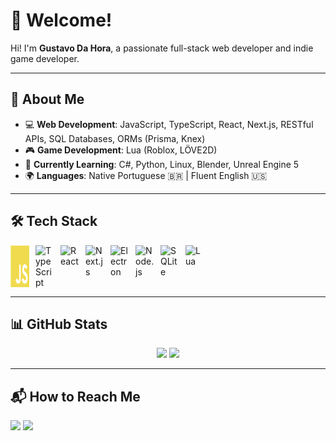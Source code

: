 # 👋 Welcome!

Hi! I'm **Gustavo Da Hora**, a passionate full-stack web developer and indie game developer.

---

## 🧠 About Me

- 💻 **Web Development**: JavaScript, TypeScript, React, Next.js, RESTful APIs, SQL Databases, ORMs (Prisma, Knex)
- 🎮 **Game Development**: Lua (Roblox, LÖVE2D)
- 🚀 **Currently Learning**: C#, Python, Linux, Blender, Unreal Engine 5
- 🌍 **Languages**: Native Portuguese 🇧🇷 | Fluent English 🇺🇸

---

## 🛠️ Tech Stack

<div style="display: flex; flex-wrap: wrap; gap: 10px;">
  <img src="https://raw.githubusercontent.com/devicons/devicon/master/icons/javascript/javascript-plain.svg" width="30" alt="JavaScript" />
  <img src="https://cdn.jsdelivr.net/gh/devicons/devicon/icons/typescript/typescript-original.svg" width="30" alt="TypeScript" />
  <img src="https://cdn.jsdelivr.net/gh/devicons/devicon/icons/react/react-original.svg" width="30" alt="React" />
  <img src="https://cdn.jsdelivr.net/gh/devicons/devicon/icons/nextjs/nextjs-original.svg" width="30" alt="Next.js" />
  <img src="https://cdn.jsdelivr.net/gh/devicons/devicon/icons/electron/electron-original.svg" width="30" alt="Electron" />
  <img src="https://cdn.jsdelivr.net/gh/devicons/devicon/icons/nodejs/nodejs-original.svg" width="30" alt="Node.js" />
  <img src="https://cdn.jsdelivr.net/gh/devicons/devicon/icons/sqlite/sqlite-original.svg" width="30" alt="SQLite" />
  <img src="https://cdn.jsdelivr.net/gh/devicons/devicon/icons/lua/lua-original.svg" width="30" alt="Lua" />
</div>

---

## 📊 GitHub Stats

<div align="center">
  <img width="45%" src="https://github-readme-stats-sigma-five.vercel.app/api?username=GustaDaHora&show_icons=true&theme=merko&include_all_commits=true&count_private=true" />
  <img width="45%" src="https://github-readme-stats-sigma-five.vercel.app/api/top-langs/?username=GustaDaHora&layout=compact&langs_count=6&theme=merko"/>
</div>

---

## 📬 How to Reach Me

<div>
  <a href="mailto:gustadahora68@gmail.com"><img src="https://img.shields.io/badge/Gmail-D14836?style=for-the-badge&logo=gmail&logoColor=white"></a>
  <a href="https://www.linkedin.com/in/gustavo-dahora/"><img src="https://img.shields.io/badge/LinkedIn-0077B5?style=for-the-badge&logo=linkedin&logoColor=white"></a>
</div>
